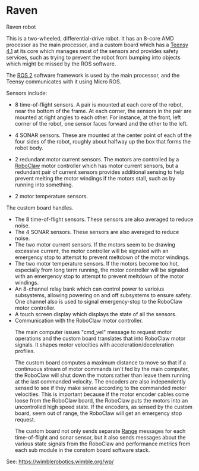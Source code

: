 # Raven
Raven robot

This is a two-wheeled, differential-drive robot. It has an 8-core AMD processor as the main processor, and a custom board which has a [Teensy 4.1](https://www.pjrc.com/store/teensy41.html) at its core which manages most of the sensors and provides safety services, such as trying to prevent the robot from bumping into objects which might be missed by the ROS software.

The [ROS 2](https://docs.ros.org/) software framework is used by the main processor, and the Teensy communicates with it using Micro ROS.

Sensors include:
* 8 time-of-flight sensors. A pair is mounted at each core of the robot, near the bottom of the frame. At each corner, the sensors in the pair are mounted at right angles to each other. For instance, at the front, left corner of the robot, one sensor faces forward and the other to the left.

* 4 SONAR sensors. These are mounted at the center point of each of the four sides of the robot, roughly about halfway up the box that forms the robot body.

* 2 redundant motor current sensors. The motors are controlled by a [RoboClaw](https://www.basicmicro.com/motor-controller) motor controller which has motor current sensors, but a redundant pair of current sensors provides additional sensing to help prevent melting the motor windings if the motors stall, such as by running into something.

* 2 motor temperature sensors. 

The custom board handles.
* The 8 time-of-flight sensors. These sensors are also averaged to reduce noise.
* The 4 SONAR sensors. These sensors are also averaged to reduce noise.
* The two motor current sensors. If the motors seem to be drawing excessive current, the motor controller will be signaled with an emergency stop to attempt to prevent meltdown of the motor windings.
* The two motor temperature sensors. If the motors become too hot, especially from long term running, the motor controller will be signaled with an emergency stop to attempt to prevent meltdown of the motor windings.
* An 8-channel relay bank which can control power to varioius subsystems, allowing powering on and off subsystems to ensure safety. One channel also is used to signal emergency-stop to the RoboClaw motor controller.
* A touch screen display which displays the state of all the sensors.
* Communication with the RoboClaw motor controller.<p/>The main computer issues "cmd_vel" message to request motor operations and the custom board translates that into RoboClaw motor signals. It shapes motor velocities with acceleration/deceleration profiles.<p>The custom board computes a maximum distance to move so that if a continuous stream of motor commands isn't fed by the main computer, the RoboClaw will shut down the motors rather than leave them running at the last commanded velocity. The encoders are also independently sensed to see if they make sense according to the commanded motor velocities. This is important because if the motor encoder cables come loose from the RoboClaw board, the RoboClaw puts the motors into an uncontrolled high speed state. If the encoders, as sensed by the custom board, seem out of range, the RoboClaw will get an emergency stop request.<p>The custom board not only sends separate [Range](http://docs.ros.org/en/melodic/api/sensor_msgs/html/msg/Range.html) messages for each time-of-flight and sonar sensor, but it also sends messages about the various state signals from the RoboClaw and performance metrics from each sub module in the constom board software stack. 

See: https://wimblerobotics.wimble.org/wp/
